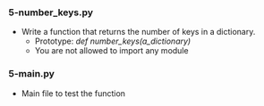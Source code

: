 ### 5-number_keys.py
-	Write a function that returns the number of keys in a dictionary.
	-	Prototype: *def number_keys(a_dictionary)*
	-	You are not allowed to import any module

### 5-main.py
-	Main file to test the function
